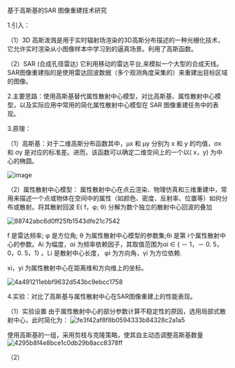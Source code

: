 
基于高斯基的SAR 图像重建技术研究

1.引入：

（1）3D 高斯泼溅是用于实时辐射场渲染的3D高斯分布描述的一种光栅化技术，它允许实时渲染从小图像样本中学习到的逼真场景。利用了高斯函数。

（2）SAR (合成孔径雷达) 它利用移动的雷达平台,来模拟一个大型的合成天线。SAR图像重建指的是使用雷达回波数据（多个观测角度采集的）来重建出目标区域的图像。

2.主要思路：使用高斯基替代属性散射中心模型，对比高斯基、属性散射中心模型，以及实际应用中常用的简化属性散射中心模型在 SAR 图像重建任务中的表现。

3.原理：

（1）高斯基：对于二维高斯分布函数其中，μx 和 μy 分别为 x 和 y 的均值，σx 和 σy 是对应的标准差。进而，该函数可以确定二维空间上的一个以( x，y) 为中心的椭圆。

![image](https://github.com/user-attachments/assets/40a372c4-bf61-4c61-a4c6-e81787a66fb1)

（2）属性散射中心模型：
属性散射中心在点云渲染、物理仿真和三维重建中，常用来描述一个点或物体在空间中的属性（如颜色、密度、反射率、位置等）如何分布或散射。将其散射回波 E( f，φ; θ) 分解为数个独立的散射中心回波的叠加

![88742abc6d0ff25fb1543dfe21c7542](https://github.com/user-attachments/assets/342eeeb8-a0b1-4652-a08b-cf6939e4ddb1)

f 是雷达频率; φ 是方位角; θ 为属性散射中心模型的参数集;θi 是第 i个属性散射中心的参数。Ai 为幅度，αi 为频率依赖因子，其取值范围为αi ∈ { － 1，－ 0. 5，0，0. 5，1} 。Li 是散射中心长度，
φi 为方向角，γi 为方位依赖.

xi，yi 为属性散射中心在距离维和方向维上的坐标。

![4a491211ebbf9632d543bc9ebcc1758](https://github.com/user-attachments/assets/9f7eedc7-30ea-468c-bd94-ee05c3625eaa)


4.实验：对比了高斯基与属性散射中心在SAR图像重建上的性能表现。

（1）实验设置
由于属性散射中心的部分参数计算不稳定性的原因，选用局部式散射中心，此时简化为：
![fe3f42af8f8b0594333b84328c2a1a5](https://github.com/user-attachments/assets/7e187a7b-0f2c-4364-830b-531ed9f124fa)

使用高斯基的一组，采用剪枝与克隆策略，使其自主动态调整高斯基数量
![4295b8f4e8bce1c0db29b8acc8378ff](https://github.com/user-attachments/assets/b495cad9-8b9d-4aea-acc8-db203a980734)

（2）


